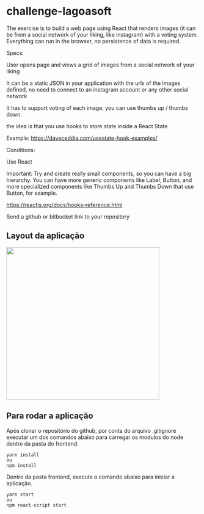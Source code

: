 # challenge-lagoasoft

The exercise is to build a web page using React that renders images (it can be from a social network of your liking, like instagram) with a voting system. Everything can run in the browser, no persistence of data is required.

Specs:

User opens page and views a grid of images from a social network of your liking

It can be a static JSON in your application with the urls of the images defined, no need to connect to an instagram account or any other social network

It has to support voting of each image, you can use thumbs up / thumbs down.

the idea is that you use hooks to store state inside a React State

Example: https://daveceddia.com/usestate-hook-examples/

Conditions:

Use React

Important: Try and create really small components, so you can have a big hierarchy. You can have more generic components like Label, Button, and more specialized components like Thumbs Up and Thumbs Down that use Button, for example.

https://reactjs.org/docs/hooks-reference.html

Send a github or bitbucket link to your repository

## Layout da aplicação

<img src="frontend/src/assets/instalagoasoft" width="400">

## Para rodar a aplicação

Após clonar o repositório do github, por conta do arquivo .gitignore executar um dos comandos abaixo para carregar os modulos do node dentro da pasta do frontend.

    yarn install
    ou
    npm install

Dentro da pasta frontend, execute o comando abaixo para iniciar a aplicação.

    yarn start
    ou
    npm react-script start